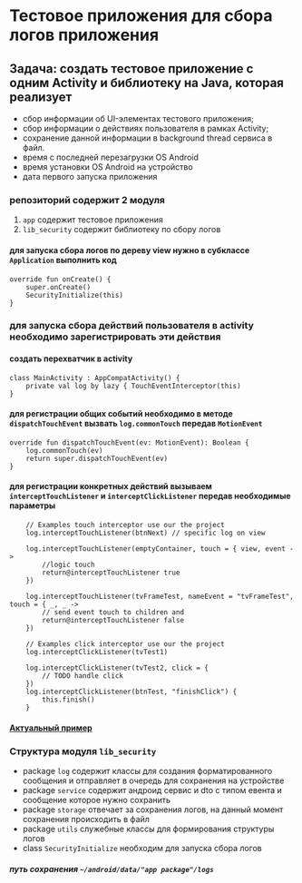 # Тестовое приложения для сбора логов приложения 

## Задача: создать тестовое приложение с одним Activity и библиотеку на Java, которая реализует
* сбор информации об UI-элементах тестового приложения;
* сбор информации о действиях пользователя в рамках Activity;
* сохранение данной информации в background thread сервиса в файл.
* время с последней перезагрузки OS Android
* время установки OS Android на устройство
* дата первого запуска приложения 

### репозиторий содержит 2 модуля 
  1. `app` содержит тестовое приложения  
  2. `lib_security` содержит библиотеку по сбору логов
  
#### для запуска сбора логов по дереву view нужно в субклассе  `Application`  выполнить код
    override fun onCreate() {
        super.onCreate()
        SecurityInitialize(this)
    }
    
### для запуска сбора действий пользователя в activity необходимо зарегистрировать эти действия
#### создать перехватчик в activity 
    class MainActivity : AppCompatActivity() {
        private val log by lazy { TouchEventInterceptor(this)
    }
#### для регистрации общих событий необходимо в методе `dispatchTouchEvent` вызвать `log.commonTouch` передав `MotionEvent`
    override fun dispatchTouchEvent(ev: MotionEvent): Boolean {
        log.commonTouch(ev)
        return super.dispatchTouchEvent(ev)
    }
#### для регистрации конкретных действий вызываем `interceptTouchListener` и `interceptClickListener` передав необходимые параметры 
        // Examples touch interceptor use our the project
        log.interceptTouchListener(btnNext) // specific log on view

        log.interceptTouchListener(emptyContainer, touch = { view, event ->
            //logic touch
            return@interceptTouchListener true
        })

        log.interceptTouchListener(tvFrameTest, nameEvent = "tvFrameTest", touch = { _, _ ->
            // send event touch to children and
            return@interceptTouchListener false
        })
        
        // Examples click interceptor use our the project
        log.interceptClickListener(tvTest1)
        
        log.interceptClickListener(tvTest2, click = {
            // TODO handle click
        })
        log.interceptClickListener(btnTest, "finishClick") {
            this.finish()
        }
#### [Актуальный пример](https://github.com/askont/SecurityTest/tree/master/app)
      
### Структура модуля `lib_security`
* package `log` содержит классы для создания форматированного сообщения и отправляет в очередь для сохранения на устройстве 
* package `service` содержит андроид сервис и dto с типом евента и сообщение которое нужно сохранить 
* package `storage` отвечает за сохранения логов, на данный момент сохранения происходить в файл
* package `utils` служебные классы для формирования структуры логов
* class `SecurityInitialize` необходим для запуска сбора логов

##### путь сохранения `~/android/data/"app package"/logs`
   
 


